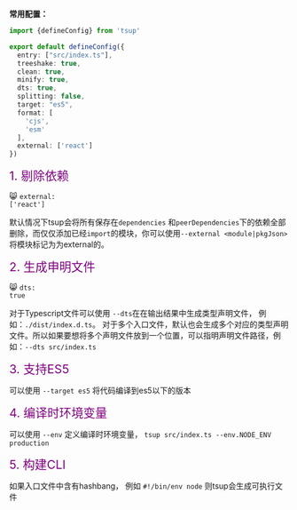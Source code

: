 

**常用配置：**

```typescript
import {defineConfig} from 'tsup'

export default defineConfig({
  entry: ["src/index.ts"],
  treeshake: true,
  clean: true,
  minify: true,
  dts: true,
  splitting: false,
  target: "es5",
  format: [
    'cjs',
    'esm'
  ],
  external: ['react']
})
```



<span style="font-size:1.35rem; color: purple">1. 剔除依赖</span>

:smile_cat: <code>external: ['react']</code>

默认情况下tsup会将所有保存在`dependencies` 和`peerDependencies`下的依赖全部删除，而仅仅添加已经`import`的模块，你可以使用`--external <module|pkgJson>` 将模块标记为为external的。



<span style="font-size:1.35rem; color: purple">2. 生成申明文件</span>

:smile_cat: <code>dts: true</code>

对于Typescript文件可以使用 `--dts`在在输出结果中生成类型声明文件， 例如：`./dist/index.d.ts`。 对于多个入口文件，默认也会生成多个对应的类型声明文件。所以如果要想将多个声明文件放到一个位置，可以指明声明文件路径，例如：`--dts src/index.ts`



<span style="font-size:1.35rem; color: purple">3. 支持ES5</span>

可以使用 `--target es5` 将代码编译到es5以下的版本



<span style="font-size:1.35rem; color: purple">4. 编译时环境变量</span>

可以使用 `--env` 定义编译时环境变量， `tsup src/index.ts --env.NODE_ENV production`



<span style="font-size:1.35rem; color: purple">5. 构建CLI</span>

如果入口文件中含有hashbang， 例如 `#!/bin/env node` 则tsup会生成可执行文件

